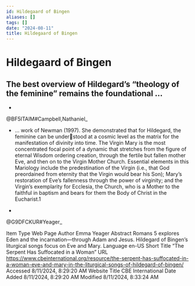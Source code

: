 ```yaml
---
id: Hildegaard of Bingen
aliases: []
tags: []
date: "2024-08-11"
title: Hildegaard of Bingen
---
```

# Hildegaard of Bingen

## The best overview of Hildegard’s “theology of the feminine” remains the foundational …

- 
@BF5ITAIM#Campbell,Nathaniel_

- … work of Newman (1997). She demonstrated that for Hildegard, the feminine can be under￾stood at a cosmic level as the matrix for the manifestation of divinity into time. The Virgin Mary is the most concentrated focal point of a dynamic that stretches from the figure of eternal Wisdom ordering creation, through the fertile but fallen mother Eve, and then on to the Virgin Mother Church. Essential elements in this Mariology include the predestination of the Virgin (i.e., that God preordained from eternity that the Virgin would bear his Son); Mary’s restoration of Eve’s fallenness through the power of virginity; and the Virgin’s exemplarity for Ecclesia, the Church, who is a Mother to the faithful in baptism and bears for them the Body of Christ in the Eucharist.1
    
- 
@G9DFCKUR#Yeager_

Item Type 	Web Page
Author 	Emma Yeager
Abstract 	Romans 5 explores Eden and the incarnation—through Adam and Jesus. Hildegard of Bingen’s liturgical songs focus on Eve and Mary.
Language 	en-US
Short Title 	“The Serpent Has Suffocated in a Woman”
URL 	https://www.cbeinternational.org/resource/the-serpent-has-suffocated-in-a-woman-eve-and-mary-in-the-liturgical-songs-of-hildegard-of-bingen/
Accessed 	8/11/2024, 8:29:20 AM
Website Title 	CBE International
Date Added 	8/11/2024, 8:29:20 AM
Modified 	8/11/2024, 8:33:24 AM
